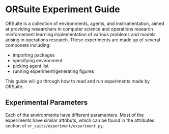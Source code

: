 # ORSuite Experiment Guide
ORSuite is a collection of environments, agents, and instrumentation, aimed at providing researchers in computer science and operations research reinforcement learning implementation of various problems and models arising in operations research. These experiments are made up of several componets including:

- importing packages
- specifying environment
- picking agent list
- running experiment/generating figures

This guide will go through how to read and run experiments made by ORSuite. 

## Experimental Parameters

Each of the environments have different paramenters. Most of the experiments have similar attributs, which can be found in the attributes section of `or_suite/experiment/experiment.py`. 

